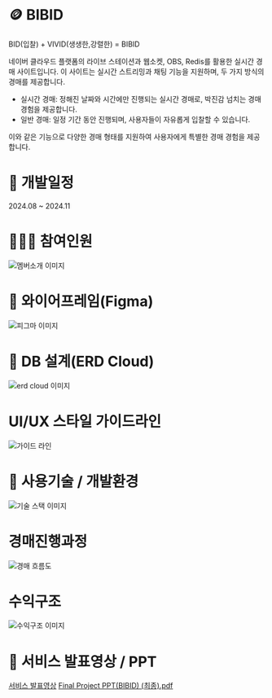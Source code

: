 # 🪙 BIBID

BID(입찰) + VIVID(생생한,강렬한) = BIBID

네이버 클라우드 플랫폼의 라이브 스테이션과 웹소켓, OBS, Redis를 활용한 실시간 경매 사이트입니다. 이 사이트는 실시간 스트리밍과 채팅 기능을 지원하며, 두 가지 방식의 경매를 제공합니다.

- 실시간 경매: 정해진 날짜와 시간에만 진행되는 실시간 경매로, 박진감 넘치는 경매 경험을 제공합니다.
- 일반 경매: 일정 기간 동안 진행되며, 사용자들이 자유롭게 입찰할 수 있습니다.

이와 같은 기능으로 다양한 경매 형태를 지원하여 사용자에게 특별한 경매 경험을 제공합니다.

# 📅 개발일정

2024.08 ~ 2024.11

# 🧑‍🤝‍🧑 참여인원

![멤버소개 이미지](https://github.com/user-attachments/assets/4875b102-7fcb-49ba-8026-32aeb3ee3fc9)

# 🚩 와이어프레임(Figma)

![피그마 이미지](https://github.com/user-attachments/assets/dc7a4f33-8885-437a-ab14-18660ca692c7)

# 💾 DB 설계(ERD Cloud)

![erd cloud 이미지](https://github.com/user-attachments/assets/f69c075c-2d01-4a43-aeb3-95179c92cb85)

# UI/UX 스타일 가이드라인

![가이드 라인](https://github.com/user-attachments/assets/e2313ff3-0756-412c-88da-801f5679972b)

# 🦾 사용기술 / 개발환경

![기술 스택 이미지](https://github.com/user-attachments/assets/0138d37d-4959-4728-a1c7-74ffad683668)

# 경매진행과정

![경매 흐름도](https://github.com/user-attachments/assets/bd16d165-1a9e-4161-80b9-07a16427dcd3)

# 수익구조

![수익구조 이미지](https://github.com/user-attachments/assets/85266592-f3b8-4ce2-bc73-ec01b0a46c1a)

# 🏁 서비스 발표영상 / PPT

[서비스 발표영상](https://youtu.be/wx34GD--cko)
[Final Project PPT(BIBID) (최종).pdf](https://github.com/user-attachments/files/17701371/Final.Project.PPT.BIBID.pdf)


